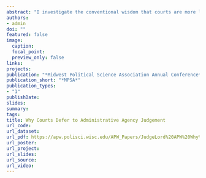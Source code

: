 ```yaml
---
abstract: "I investigate the conventional wisdom that courts are more likely to uphold federal agency policies made through notice-and-comment rulemaking. I find that Supreme Court Justices have different preferences for deference, but overall, are actually less likely to show deference in rulemaking cases. However, the evidence does not suggest that this is due to justices voting more ideologically due to the greater stakes in rulemaking cases as implied by previous research. I then investigate potential selection effects at the circuit court and certiorari stages that could cause rulemaking cases to lose at the Supreme Court. The results offer no evidence that deference differs between circuit courts and the Supreme Court. While the Supreme Court may disproportionately opt to review rulemaking cases, it does not appear to do this in order to systematically discipline lower courts. Finally, I examine elements of the rulemaking process itself that may affect judicial review. Greater participation in rulemaking correlates with deference, as does an agency’s choice to regulate less rather than more. The puzzling negative relationship between rulemaking and deference remains unresolved, but, contrary to previous research, preliminary results suggest that justices may defer more to agency rulemaking on more salient issues where stakes are highest."
authors:
- admin
doi: ""
featured: false
image:
  caption:
  focal_point:
  preview_only: false
links:
projects:
publication: "*Midwest Political Science Association Annual Conference*"
publication_short: "*MPSA*"
publication_types:
- "1"
publishDate: 
slides:
summary: 
tags:
title: Why Courts Defer to Administrative Agency Judgement
url_code: 
url_dataset: 
url_pdf: https://apw.polisci.wisc.edu/APW_Papers/JudgeLord%20APW%20Why%20do%20courts%20defer.pdf
url_poster:
url_project:
url_slides:
url_source:
url_video:
---
```



